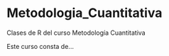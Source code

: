 # Metodologia_Cuantitativa
Clases de R del curso Metodología Cuantitativa

Este curso consta de...


